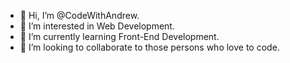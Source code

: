 - 👋 Hi, I’m @CodeWithAndrew.
- 👀 I’m interested in Web Development.
- 🌱 I’m currently learning Front-End Development.
- 💞️ I’m looking to collaborate to those persons who love to code. 

<!---
CodeWithAndrew/CodeWithAndrew is a ✨ special ✨ repository because its `README.md` (this file) appears on your GitHub profile.
You can click the Preview link to take a look at your changes.
--->
